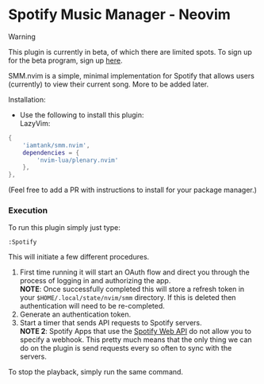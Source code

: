 # Spotify Music Manager - Neovim

> [!Warning] 
> This plugin is currently in beta, of which there are limited spots. To sign up for the beta program, sign up [here](https://www.surveymonkey.com/r/FQSSS57).  

SMM.nvim is a simple, minimal implementation for Spotify that allows users (currently) to view their current song. More to be added later.

Installation:
- Use the following to install this plugin:  
LazyVim:  
```lua
{
    'iamtank/smm.nvim',
    dependencies = {
        'nvim-lua/plenary.nvim'
    },
},
```

(Feel free to add a PR with instructions to install for your package manager.)


### Execution
To run this plugin simply just type:
```
:Spotify
```

This will initiate a few different procedures.  
1. First time running it will start an OAuth flow and direct you through the process of logging in and authorizing the app.  
   **NOTE**: Once successfully completed this will store a refresh token in your `$HOME/.local/state/nvim/smm` directory. If this is deleted then authentication will need to be re-completed.  
1. Generate an authentication token.
1. Start a timer that sends API requests to Spotify servers.  
   **NOTE 2**: Spotify Apps that use the [Spotify Web API](https://developer.spotify.com/documentation/web-api) do not allow you to specify a webhook. This pretty much means that the only thing we can do on the plugin is send requests every so often to sync with the servers.

To stop the playback, simply run the same command.
